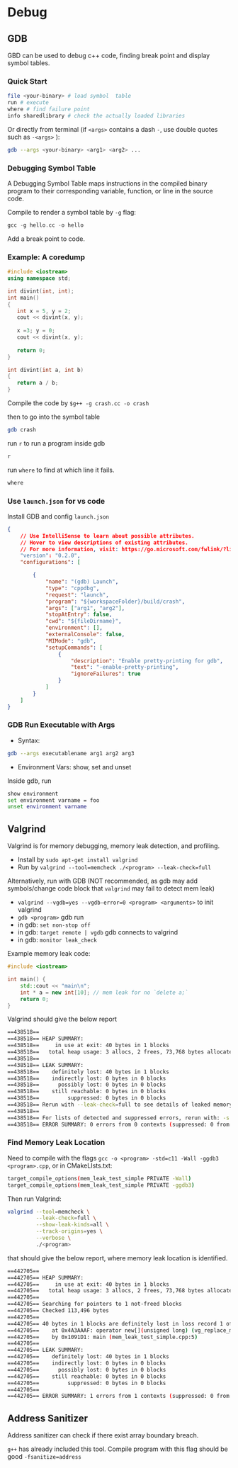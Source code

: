 # Debug

## GDB

GBD can be used to debug c++ code, finding break point and display symbol tables.

### Quick Start

```bash
file <your-binary> # load symbol  table
run # execute
where # find failure point
info sharedlibrary # check the actually loaded libraries
```

Or directly from terminal (if `<args>` contains a dash `-`, use double quotes such as `-<args>` ):
```bash
gdb --args <your-binary> <arg1> <arg2> ...
```

### Debugging Symbol Table

A Debugging Symbol Table maps instructions in the compiled binary program to their corresponding variable, function, or line in the source code. 

Compile to render a symbol table by `-g` flag:
```cpp
gcc -g hello.cc -o hello 
```

Add a break point to code.

### Example: A coredump

```cpp
#include <iostream>
using namespace std;  

int divint(int, int);  
int main() 
{ 
   int x = 5, y = 2; 
   cout << divint(x, y); 
   
   x =3; y = 0; 
   cout << divint(x, y); 
   
   return 0; 
}  

int divint(int a, int b) 
{ 
   return a / b; 
}  
```

Compile the code by `$g++ -g crash.cc -o crash`

then to go into the symbol table
```bash
gdb crash
```

run `r` to run a program inside gdb
```bash
r
```

run `where` to find at which line it fails.
```bash
where
```

### Use `launch.json` for vs code

Install GDB and config `launch.json`

```json
{
    // Use IntelliSense to learn about possible attributes.
    // Hover to view descriptions of existing attributes.
    // For more information, visit: https://go.microsoft.com/fwlink/?linkid=830387
    "version": "0.2.0",
    "configurations": [

        {
            "name": "(gdb) Launch",
            "type": "cppdbg",
            "request": "launch",        
            "program": "${workspaceFolder}/build/crash",
            "args": ["arg1", "arg2"],
            "stopAtEntry": false,
            "cwd": "${fileDirname}",
            "environment": [],
            "externalConsole": false,
            "MIMode": "gdb",
            "setupCommands": [
                {
                    "description": "Enable pretty-printing for gdb",
                    "text": "-enable-pretty-printing",
                    "ignoreFailures": true
                }
            ]
        }
    ]
}
```

### GDB Run Executable with Args

* Syntax:
```bash
gdb --args executablename arg1 arg2 arg3
```


* Environment Vars: show, set and unset

Inside gdb, run
```bash
show environment 
set environment varname = foo
unset environment varname
```


## Valgrind

Valgrind is for memory debugging, memory leak detection, and profiling.
* Install by `sudo apt-get install valgrind`
* Run by `valgrind --tool=memcheck ./<program> --leak-check=full`
  
Alternatively, run with GDB (NOT recommended, as gdb may add symbols/change code block that `valgrind` may fail to detect mem leak)
* `valgrind --vgdb=yes --vgdb-error=0 <program> <arguments>` to init valgrind
* `gdb <program>` gdb run
* in gdb: `set non-stop off` 
* in gdb: `target remote | vgdb` gdb connects to valgrind
* in gdb: `monitor leak_check`

Example memory leak code:
```cpp
#include <iostream>

int main() {
    std::cout << "main\n";
    int * a = new int[10]; // mem leak for no `delete a;`
    return 0;
}
```

Valgrind should give the below report
```bash
==438518== 
==438518== HEAP SUMMARY:
==438518==     in use at exit: 40 bytes in 1 blocks
==438518==   total heap usage: 3 allocs, 2 frees, 73,768 bytes allocated
==438518== 
==438518== LEAK SUMMARY:
==438518==    definitely lost: 40 bytes in 1 blocks
==438518==    indirectly lost: 0 bytes in 0 blocks
==438518==      possibly lost: 0 bytes in 0 blocks
==438518==    still reachable: 0 bytes in 0 blocks
==438518==         suppressed: 0 bytes in 0 blocks
==438518== Rerun with --leak-check=full to see details of leaked memory
==438518== 
==438518== For lists of detected and suppressed errors, rerun with: -s
==438518== ERROR SUMMARY: 0 errors from 0 contexts (suppressed: 0 from 0)
```

### Find Memory Leak Location

Need to compile with the flags 
`gcc -o <program> -std=c11 -Wall -ggdb3 <program>.cpp`, or in CMakeLIsts.txt:
```bash
target_compile_options(mem_leak_test_simple PRIVATE -Wall)
target_compile_options(mem_leak_test_simple PRIVATE -ggdb3)
```

Then run Valgrind:
```bash
valgrind --tool=memcheck \
         --leak-check=full \
         --show-leak-kinds=all \
         --track-origins=yes \
         --verbose \
         ./<program>
```
that should give the below report, where memory leak location is identified.
```bash
==442705== 
==442705== HEAP SUMMARY:
==442705==     in use at exit: 40 bytes in 1 blocks
==442705==   total heap usage: 3 allocs, 2 frees, 73,768 bytes allocated
==442705== 
==442705== Searching for pointers to 1 not-freed blocks
==442705== Checked 113,496 bytes
==442705== 
==442705== 40 bytes in 1 blocks are definitely lost in loss record 1 of 1
==442705==    at 0x4A3AAAF: operator new[](unsigned long) (vg_replace_malloc.c:652)
==442705==    by 0x1091D1: main (mem_leak_test_simple.cpp:5)
==442705== 
==442705== LEAK SUMMARY:
==442705==    definitely lost: 40 bytes in 1 blocks
==442705==    indirectly lost: 0 bytes in 0 blocks
==442705==      possibly lost: 0 bytes in 0 blocks
==442705==    still reachable: 0 bytes in 0 blocks
==442705==         suppressed: 0 bytes in 0 blocks
==442705== 
==442705== ERROR SUMMARY: 1 errors from 1 contexts (suppressed: 0 from 0)
```

## Address Sanitizer

Address sanitizer can check if there exist array boundary breach.

`g++` has already included this tool.
Compile program with this flag should be good `-fsanitize=address`